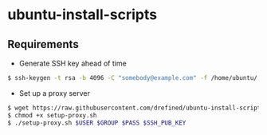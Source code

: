 # ubuntu-install-scripts

## Requirements

* Generate SSH key ahead of time

```bash
$ ssh-keygen -t rsa -b 4096 -C "somebody@example.com" -f /home/ubuntu/.ssh/id_rsa.proxy -q -P ""
```

* Set up a proxy server

```bash
$ wget https://raw.githubusercontent.com/drefined/ubuntu-install-scripts/master/setup-proxy.sh
$ chmod +x setup-proxy.sh
$ ./setup-proxy.sh $USER $GROUP $PASS $SSH_PUB_KEY
```
